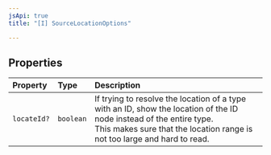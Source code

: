 ```yaml
---
jsApi: true
title: "[I] SourceLocationOptions"

---
```

## Properties

| Property | Type | Description |
| :------ | :------ | :------ |
| `locateId?` | `boolean` | If trying to resolve the location of a type with an ID, show the location of the ID node instead of the entire type.<br />This makes sure that the location range is not too large and hard to read. |
